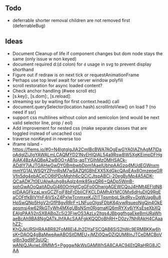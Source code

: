 ## Todo
- deferrable shorter removal children are not removed first (deferrableBug)

## Ideas
- Document Cleanup of life if component changes but dom node stays the same (only issue w non keyed)
- document required d:(d colon) for `d` usage in svg to prevent display shorthand
- Figure out if redraw is on next tick or requestAnimationFrame
- Perhaps use top level await for server window polyfill
- scroll restoration for async loaded content?
- Check anchor handling (#wee scroll etc)
- [s.key]:, [s.dom]:, [s.reload]:
- streaming ssr by waiting for first context.head() call
- document.querySelector(location.hash).scrollIntoView() on load ? (no need if ssr)
- support css multilines without colon and semicolon (end would be next valid selector line, prop / eol)
- Add improvement for nested css (make separate classes that are toggled instead of uncached css)
- traverse nonKeyed in reverse too
- iframe island - https://flems.io/#0=N4IgtglgJlA2CmIBcBWA7AOgEwGYA0IAZhAgM7IDaoAdgIZiJIgYAWALmLCAQMYD21NvEHIQIAL54a9RswBW5XgKEimpDFHgAjAK4BzAAQBeA2wBOO+AB1q-aqTYGIhMzOMHSACk-ADdlY7iAJTGAHwGwDYGBmbwbDpm1AaeIUbhpAAGzq4MUdEGWnxmmmYG1ALWSQYZPnnRsM7wSAZQfGBhEXX5XdGkcQAqEAx8OmzeqeGRVfn5dg4ebACeCO6tPDoMghh6cQCiCJtspABCi-20egByMp4A5ADK-QCaADK7t0EUAIwAuhg8sAqlz4mk85ksQR6+QADp5WmB-sphGwAOoQaitADuGj460OrHgtCgGFo0OhwigAGEWCQoJ4HMt4EFIdN8pIDAAGFkzaLwxGCZFojF8bFrDbIjCFKCLDAMhAYMC0Mx6dHuDlQ9RgEaCOFtfkBIVYnF4iVSxZ4PxIwTcnmxeKJZITTqsmbqLSkdRy+DqWJagBu8HpSwQNp5HgV2rGfP8gvRRrF+LNFuoOlgsFDbK64jywRsueoNgQjn4OkEapsmsj4w62RkGTyWh4MXgUBsNSm0RjgmaKQ6mRYXy6jYKsEseXbXQEAIgPAA1j2nSXBABqZc5i23FjwOS3AzLy2ltgs4JBbggfhgaEkeBmURaWhaeBcAh9BA8NgQATkJhfAAcSAAFgkKQQDoBhRH+D0zy7NhRAkH4CAaahZ2-KhQJkURSHRAABR82FoM8Ei4Jh2DYaFSCQAB6SjS2hWc9ERMBKKw6hsK+DAOQ4gBaMweAwABOSitDMEU+jMZj0QwDZiQUM8lnJTCeDMCBoVgl8n3gd9P3sUQ-wANjQJAviwLj9MMr5+PgggwNkWsGAMWhSA8CAAC94EtQRaHRG8JCAA
